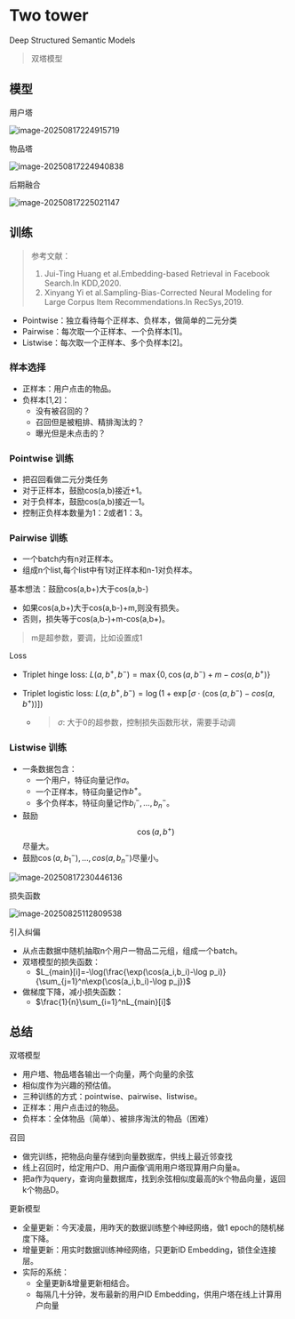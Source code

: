 # Two tower

Deep Structured Semantic Models

>  双塔模型

## 模型

用户塔

![image-20250817224915719](https://gcore.jsdelivr.net/gh/davidliuk/images@master/image-20250817224915719.png)

物品塔

![image-20250817224940838](https://gcore.jsdelivr.net/gh/davidliuk/images@master/image-20250817224940838.png)

后期融合

![image-20250817225021147](https://gcore.jsdelivr.net/gh/davidliuk/images@master/image-20250817225021147.png)

## 训练

> 参考文献：
>
> 1. Jui-Ting Huang et al.Embedding-based Retrieval in Facebook Search.In KDD,2020.
> 2. Xinyang Yi et al.Sampling-Bias-Corrected Neural Modeling for Large Corpus Item Recommendations.In RecSys,2019.

- Pointwise：独立看待每个正样本、负样本，做简单的二元分类
- Pairwise：每次取一个正样本、一个负样本[1]。
- Listwise：每次取一个正样本、多个负样本[2]。

### 样本选择

- 正样本：用户点击的物品。
- 负样本[1,2]：
  - 没有被召回的？
  - 召回但是被粗排、精排淘汰的？
  - 曝光但是未点击的？

### Pointwise 训练
- 把召回看做二元分类任务
- 对于正样本，鼓励cos(a,b)接近+1。
- 对于负样本，鼓励cos(a,b)接近一1。
- 控制正负样本数量为1：2或者1：3。

### Pairwise 训练

- 一个batch内有n对正样本。
- 组成n个list,每个list中有1对正样本和n-1对负样本。

基本想法：鼓励cos(a,b+)大于cos(a,b-)

- 如果cos(a,b+)大于cos(a,b-)+m,则没有损失。
- 否则，损失等于cos(a,b-)+m-cos(a,b+)。

> m是超参数，要调，比如设置成1

Loss

- Triplet hinge loss: $L(a,b^+,b^-)=\max\{0,\cos(a,b^-)+m-cos(a,b^+)\}$

- Triplet logistic loss: $L(a,b^+,b^-)=\log(1+\exp[\sigma\cdot(\cos(a,b^-)-cos(a,b^+))])$

  - > $\sigma$: 大于0的超参数，控制损失函数形状，需要手动调

### Listwise 训练
- 一条数据包含：
  - 一个用户，特征向量记作$a$。
  - 一个正样本，特征向量记作$b^+$。
  - 多个负样本，特征向量记作$b_i^-,…,b_n^-$。
- 鼓励$$\cos(a,b^+)$$尽量大。
- 鼓励$\cos(a,b_1^-),…,cos(a,b_n^-)$尽量小。

![image-20250817230446136](https://gcore.jsdelivr.net/gh/davidliuk/images@master/image-20250817230446136.png)

损失函数

![image-20250825112809538](https://gcore.jsdelivr.net/gh/davidliuk/images@master/image-20250825112809538.png)

引入纠偏

- 从点击数据中随机抽取n个用户一物品二元组，组成一个batch。
- 双塔模型的损失函数：
  - $L_{main}[i]=-\log(\frac{\exp(\cos(a_i,b_i)-\log p_i)}{\sum_{j=1}^n\exp(\cos(a_i,b_i)-\log p_j})$
- 做梯度下降，减小损失函数：
  - $\frac{1}{n}\sum_{i=1}^nL_{main}[i]$

## 总结

双塔模型

- 用户塔、物品塔各输出一个向量，两个向量的余弦
- 相似度作为兴趣的预估值。
- 三种训练的方式：pointwise、pairwise、listwise。
- 正样本：用户点击过的物品。
- 负样本：全体物品（简单）、被排序淘汰的物品（困难）

召回

- 做完训练，把物品向量存储到向量数据库，供线上最近邻查找
- 线上召回时，给定用户D、用户画像’调用用户塔现算用户向量a。
- 把a作为query，查询向量数据库，找到余弦相似度最高的k个物品向量，返回k个物品D。

更新模型

- 全量更新：今天凌晨，用昨天的数据训练整个神经网络，做1 epoch的随机梯度下降。
- 增量更新：用实时数据训练神经网络，只更新ID Embedding，锁住全连接层。
- 实际的系统：
  - 全量更新&增量更新相结合。
  - 每隔几十分钟，发布最新的用户ID Embedding，供用户塔在线上计算用户向量